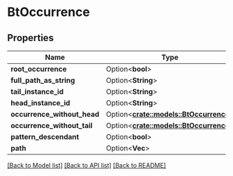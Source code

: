 # BtOccurrence

## Properties

Name | Type | Description | Notes
------------ | ------------- | ------------- | -------------
**root_occurrence** | Option<**bool**> |  | [optional]
**full_path_as_string** | Option<**String**> |  | [optional]
**tail_instance_id** | Option<**String**> |  | [optional]
**head_instance_id** | Option<**String**> |  | [optional]
**occurrence_without_head** | Option<[**crate::models::BtOccurrence**](BTOccurrence.md)> |  | [optional]
**occurrence_without_tail** | Option<[**crate::models::BtOccurrence**](BTOccurrence.md)> |  | [optional]
**pattern_descendant** | Option<**bool**> |  | [optional]
**path** | Option<**Vec<String>**> |  | [optional]

[[Back to Model list]](../README.md#documentation-for-models) [[Back to API list]](../README.md#documentation-for-api-endpoints) [[Back to README]](../README.md)


